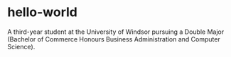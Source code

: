 # hello-world
A third-year student at the University of Windsor pursuing a Double Major (Bachelor of Commerce Honours Business Administration and Computer Science).
